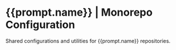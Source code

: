 # {{prompt.name}} | Monorepo Configuration

Shared configurations and utilities for {{prompt.name}} repositories.
